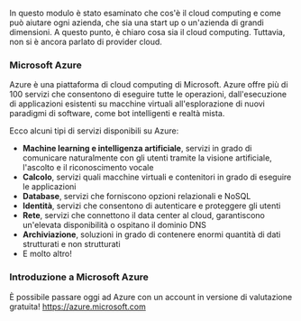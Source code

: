 In questo modulo è stato esaminato che cos'è il cloud computing e come può aiutare ogni azienda, che sia una start up o un'azienda di grandi dimensioni. A questo punto, è chiaro cosa sia il cloud computing. Tuttavia, non si è ancora parlato di provider cloud.

### <a name="microsoft-azure"></a>Microsoft Azure

Azure è una piattaforma di cloud computing di Microsoft. Azure offre più di 100 servizi che consentono di eseguire tutte le operazioni, dall'esecuzione di applicazioni esistenti su macchine virtuali all'esplorazione di nuovi paradigmi di software, come bot intelligenti e realtà mista.

Ecco alcuni tipi di servizi disponibili su Azure:

- **Machine learning e intelligenza artificiale**, servizi in grado di comunicare naturalmente con gli utenti tramite la visione artificiale, l'ascolto e il riconoscimento vocale
- **Calcolo**, servizi quali macchine virtuali e contenitori in grado di eseguire le applicazioni
- **Database**, servizi che forniscono opzioni relazionali e NoSQL
- **Identità**, servizi che consentono di autenticare e proteggere gli utenti
- **Rete**, servizi che connettono il data center al cloud, garantiscono un'elevata disponibilità o ospitano il dominio DNS
- **Archiviazione**, soluzioni in grado di contenere enormi quantità di dati strutturati e non strutturati
- E molto altro!

### <a name="get-started-with-microsoft-azure"></a>Introduzione a Microsoft Azure

È possibile passare oggi ad Azure con un account in versione di valutazione gratuita!
https://azure.microsoft.com
